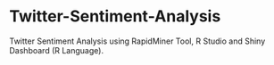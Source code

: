 # Twitter-Sentiment-Analysis
Twitter Sentiment Analysis using RapidMiner Tool, R Studio and Shiny Dashboard (R Language).
